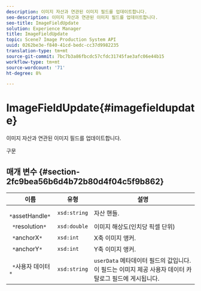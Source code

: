 ```yaml
---
description: 이미지 자산과 연관된 이미지 필드를 업데이트합니다.
seo-description: 이미지 자산과 연관된 이미지 필드를 업데이트합니다.
seo-title: ImageFieldUpdate
solution: Experience Manager
title: ImageFieldUpdate
topic: Scene7 Image Production System API
uuid: 0262be3e-f840-41cd-bedc-cc37d9982235
translation-type: tm+mt
source-git-commit: 7bc7b3a86fbcdc57cfdc31745fae3afc06e44b15
workflow-type: tm+mt
source-wordcount: '71'
ht-degree: 8%

---
```



# ImageFieldUpdate{#imagefieldupdate}

이미지 자산과 연관된 이미지 필드를 업데이트합니다.

구문

## 매개 변수 {#section-2fc9bea56b6d4b72b80d4f04c5f9b862}

| 이름 | 유형 | 설명 |
|---|---|---|
| ` *`assetHandle`*` | `xsd:string` | 자산 핸들. |
| ` *`resolution`*` | `xsd:double` | 이미지 해상도(인치당 픽셀 단위) |
| ` *`anchorX`*` | `xsd:int` | X축 이미지 앵커. |
| ` *`anchorY`*` | `xsd:int` | Y축 이미지 앵커. |
| ` *`사용자 데이터`*` | `xsd:string` | `userData` 메타데이터 필드의 값입니다. 이 필드는 이미지 제공 사용자 데이터 카탈로그 필드에 게시됩니다. |

